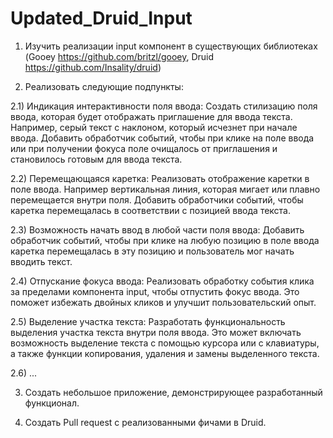 # Updated_Druid_Input

1) Изучить реализации input компонент в существующих библиотеках (Gooey https://github.com/britzl/gooey, Druid https://github.com/Insality/druid)

2) Реализовать следующие подпункты:

2.1) Индикация интерактивности поля ввода:
Создать стилизацию поля ввода, которая будет отображать приглашение для ввода текста. Например, серый текст с наклоном, который исчезнет при начале ввода.
Добавить обработчик событий, чтобы при клике на поле ввода или при получении фокуса поле очищалось от приглашения и становилось готовым для ввода текста.

2.2) Перемещающаяся каретка:
Реализовать отображение каретки в поле ввода. Например вертикальная линия, которая мигает или плавно перемещается внутри поля.
Добавить обработчики событий, чтобы каретка перемещалась в соответствии с позицией ввода текста.

2.3) Возможность начать ввод в любой части поля ввода:
Добавить обработчик событий, чтобы при клике на любую позицию в поле ввода каретка перемещалась в эту позицию и пользователь мог начать вводить текст.

2.4) Отпускание фокуса ввода:
Реализовать обработку события клика за пределами компонента input, чтобы отпустить фокус ввода. Это поможет избежать двойных кликов и улучшит пользовательский опыт.

2.5) Выделение участка текста:
Разработать функциональность выделения участка текста внутри поля ввода. Это может включать возможность выделение текста с помощью курсора или с клавиатуры, а также функции копирования, удаления и замены выделенного текста.

2.6) ...

3) Создать небольшое приложение, демонстрирующее разработанный функционал.

4) Создать Pull request с реализованными фичами в Druid.
